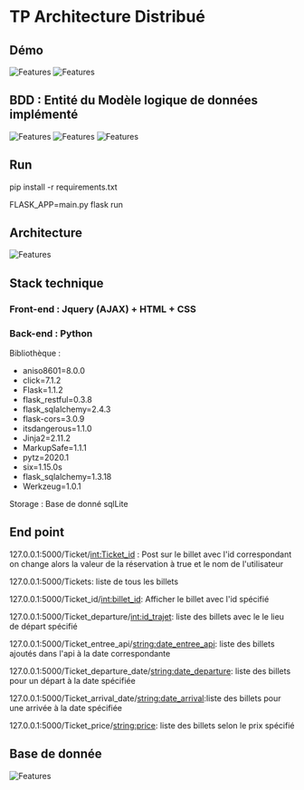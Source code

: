 # TP Architecture Distribué

## Démo 

![Features](static/demo.png)
![Features](static/demo2.png)
## BDD : Entité du Modèle logique de données implémenté
![Features](static/table-client.png)
![Features](static/table-flight.png)
![Features](static/table-plane.png)


## Run 

pip install -r requirements.txt

FLASK_APP=main.py flask run

## Architecture

![Features](static/schema_archi.png)

## Stack technique

### Front-end : Jquery (AJAX) + HTML + CSS

### Back-end : Python

Bibliothèque : 

- aniso8601=8.0.0
- click=7.1.2
- Flask=1.1.2
- flask_restful=0.3.8
- flask_sqlalchemy=2.4.3
- flask-cors=3.0.9
- itsdangerous=1.1.0
- Jinja2=2.11.2
- MarkupSafe=1.1.1
- pytz=2020.1
- six=1.15.0s
- flask_sqlalchemy=1.3.18
- Werkzeug=1.0.1

Storage : Base de donné sqlLite

## End point

127.0.0.1:5000/Ticket/<int:Ticket_id> : Post sur le billet avec l'id correspondant on change alors la valeur de la réservation à true et le nom de l'utilisateur

127.0.0.1:5000/Tickets: liste de tous les billets

127.0.0.1:5000/Ticket_id/<int:billet_id>: Afficher le billet avec l'id spécifié

127.0.0.1:5000/Ticket_departure/<int:id_trajet>: liste des billets avec le le lieu de départ spécifié

127.0.0.1:5000/Ticket_entree_api/<string:date_entree_api>: liste des billets ajoutés dans l'api à la date correspondante

127.0.0.1:5000/Ticket_departure_date/<string:date_departure>: liste des billets pour un départ à la date spécifiée

127.0.0.1:5000/Ticket_arrival_date/<string:date_arrival>:liste des billets pour une arrivée à la date spécifiée

127.0.0.1:5000/Ticket_price/<string:price>: liste des billets selon le prix spécifié

## Base de donnée

![Features](static/bdd.png)
